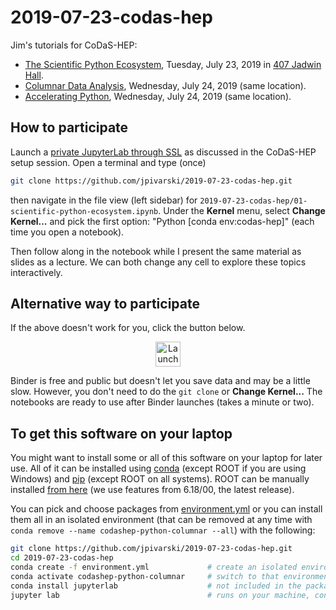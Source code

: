 # 2019-07-23-codas-hep

Jim's tutorials for CoDaS-HEP:

   * [The Scientific Python Ecosystem](https://indico.cern.ch/event/814979/timetable/#40-the-scientific-python-ecosy), Tuesday, July 23, 2019 in [407 Jadwin Hall](https://goo.gl/maps/Hy7dUgKgp6eBU1N59).
   * [Columnar Data Analysis](https://indico.cern.ch/event/814979/timetable/#41-columnar-data-analysis), Wednesday, July 24, 2019 (same location).
   * [Accelerating Python](https://indico.cern.ch/event/814979/timetable/#12-accelerating-python), Wednesday, July 24, 2019 (same location).

## How to participate

Launch a [private JupyterLab through SSL](https://ml-front.nautilus.optiputer.net/) as discussed in the CoDaS-HEP setup session. Open a terminal and type (once)

```bash
git clone https://github.com/jpivarski/2019-07-23-codas-hep.git
```

then navigate in the file view (left sidebar) for `2019-07-23-codas-hep/01-scientific-python-ecosystem.ipynb`. Under the **Kernel** menu, select **Change Kernel...** and pick the first option: "Python [conda env:codas-hep]" (each time you open a notebook).

Then follow along in the notebook while I present the same material as slides as a lecture. We can both change any cell to explore these topics interactively.

## Alternative way to participate

If the above doesn't work for you, click the button below.

<p align="center">
  <a href="https://mybinder.org/v2/gh/jpivarski/2019-07-23-codas-hep/0.2?urlpath=lab">
    <img src="https://mybinder.org/badge_logo.svg" alt="Launch Binder" height="40">
  </a>
</p>

Binder is free and public but doesn't let you save data and may be a little slow. However, you don't need to do the `git clone` or **Change Kernel...** The notebooks are ready to use after Binder launches (takes a minute or two).

## To get this software on your laptop

You might want to install some or all of this software on your laptop for later use. All of it can be installed using [conda](https://docs.conda.io/en/latest/miniconda.html) (except ROOT if you are using Windows) and [pip](https://realpython.com/what-is-pip) (except ROOT on all systems). ROOT can be manually installed [from here](https://root.cern/content/release-61800) (we use features from 6.18/00, the latest release).

You can pick and choose packages from [environment.yml](environment.yml) or you can install them all in an isolated environment (that can be removed at any time with `conda remove --name codashep-python-columnar --all`) with the following:

```bash
git clone https://github.com/jpivarski/2019-07-23-codas-hep.git
cd 2019-07-23-codas-hep
conda create -f environment.yml             # create an isolated environment and install everything
conda activate codashep-python-columnar     # switch to that environment (maybe "source activate...")
conda install jupyterlab                    # not included in the package because Binder has it
jupyter lab                                 # runs on your machine, controlled by your web browser
```
